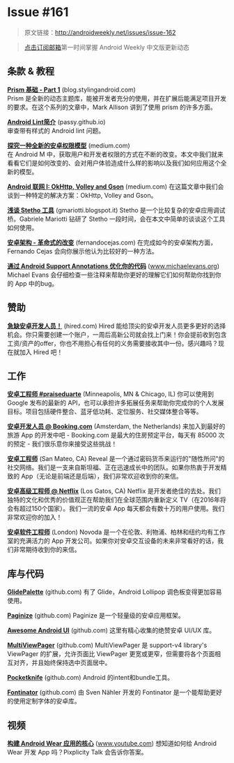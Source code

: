 # Issue #161

>原文链接：<http://androidweekly.net/issues/issue-162>

> [点击订阅邮箱](http://tinyletter.com/androidweeklycn)第一时间掌握 Android Weekly 中文版更新动态

## 条款 & 教程

**[Prism 基础 - Part 1](https://blog.stylingandroid.com/prism-fundamentals-part-1/)** (blog.stylingandroid.com)  
Prism 是全新的动态主题库，能被开发者充分的使用，并在扩展后能满足项目开发的要求。在这个系列的文章中，Mark Allison 讲到了使用 prism 的许多方面。

**[Android Lint简介](https://passy.github.io/android-lint-summary/)** (passy.github.io)  
审查带有样式的 Android lint 问题。

**[探究一种全新的安卓权限模型](https://medium.com/ribot-labs/exploring-the-new-android-permissions-model-ba1d5d6c0610)** (medium.com)  
在 Android M 中，获取用户和开发者权限的方式在不断的改变。本文中我们就来看看它们是如何改变的、会对用户体验造成什么样的影响以及我们如何应用这个全新的模型。

**[Android 联网 I: OkHttp, Volley and Gson](https://medium.com/@sotti/android-networking-i-okhttp-volley-and-gson-72004efff196)** (medium.com)
在这篇文章中我们会谈到一种特定的解决方案：OkHttp, Volley and Gson。  

**[浅谈 Stetho 工具](http://gmariotti.blogspot.it/2015/07/a-first-glance-at-stetho-tool.html)** (gmariotti.blogspot.it)
Stetho 是一个比较复杂的安卓应用调试桥。Gabriele Mariotti 钻研了 Stetho 一段时间，会在本文中简单的谈谈这个工具如何使用。

**[安卓架构 - 革命式的改变](http://fernandocejas.com/2015/07/18/architecting-android-the-evolution/)** (fernandocejas.com)
在完成如今的安卓架构方面，Fernando Cejas 会向你展示他认为比较好的一种方法。

**[通过 Android Support Annotations 优化你的代码](http://www.michaelevans.org/blog/2015/07/14/improving-your-code-with-android-support-annotations/)** (www.michaelevans.org)
Michael Evans 会仔细检查一些注释来帮助你更好的理解它们如何帮助你找到你的 App 中的bug。

## 赞助

**[急缺安卓开发人员！](http://hired.com/?utm_source=newsletters&utm_medium=androidweekly&utm_campaign=n-q2_15-androidweeklyspons)** (hired.com)
Hired 能给顶尖的安卓开发人员更多更好的选择机会。你只需要创建一个账户，一周后高新公司就会找上门来！你会提前收到包含工资/资产的offer，你也不用担心有任何的义务需要接收其中一份。感兴趣吗？现在就加入 Hired 吧！

## 工作

**[安卓工程师 #praiseduarte](https://hire.jobvite.com/j?cj=oEjn1fw5&s=Android_Weekly)** (Minneapolis, MN & Chicago, IL)
你可以使用到 Google 发布的最新的 API，也可以承担许多拓展任务来帮助你完成你的个人发展目标。项目包括硬件整合、蓝牙低功耗、定位服务、社交媒体整合等等。

**[安卓开发人员 @ Booking.com](https://workingatbooking.com/vacancies/android-developer/)** (Amsterdam, the Netherlands)
来加入到最好的旅游 App 的开发中吧 - Booking.com 是最大的住房预定平台，每天有 85000 次的预定 - 我们很乐意你来接受这些挑战！

**[安卓工程师](https://reveal.workable.com/jobs/79012)** (San Mateo, CA)
Reveal 是一个通过密码货币来运行的"随性所问"的社交网络。我们是一支来自斯坦福、正在迅速成长中的团队。如果你热衷于开发精致的 App（无论是前端还是后端），我们非常欢迎收到你的来信。

**[安卓高级工程师 @ Netflix](https://jobs.netflix.com/jobs/2461/apply)** (Los Gatos, CA)
Netflix 是开发者绝佳的去处。我们独特的文化和优秀的价值观正在帮助我们在全球范围内重新定义 TV（在2016年将会有超过150个国家）。我们一流的安卓 App 每天都会有数十万的用户使用。我们非常欢迎你的加入！

**[安卓软件工程师](http://surl.novoda.com/hiring)** (London)
Novoda 是一个在伦敦、利物浦、柏林和纽约均有工作室的充满活力的 App 开发公司。如果你对安卓交互设备的未来非常看好的话，我们非常期待收到你的来信。

## 库与代码

**[GlidePalette](https://github.com/florent37/GlidePalette)** (github.com)
有了 Glide，Android Lollipop 调色板变得更加容易使用。

**[Paginize](https://github.com/neevek/Paginize)** (github.com)
Paginize 是一个轻量级的安卓应用框架。

**[Awesome Android UI](https://github.com/wasabeef/awesome-android-ui)** (github.com)
这里有精心收集的绝赞安卓 UI/UX 库。

**[MultiViewPager](https://github.com/Pixplicity/MultiViewPager)** (github.com)
MultiViewPager 是 support-v4 library's ViewPager 的扩展，允许页面比 ViewPager 更宽或更窄，但需要将各个页面相互对齐，并且始终保持选中页面居中。

**[Pocketknife](https://github.com/hansenji/pocketknife)** (github.com)
Android 的intent和bundle工具。

**[Fontinator](https://github.com/svendvd/fontinator)** (github.com)
由 Sven Nähler 开发的 Fontinator 是一个能帮助更好的使用定制字体的安卓库。

## 视频

**[构建 Android Wear 应用的核心](https://www.youtube.com/watch?v=ILtqyVoS4hc)** (www.youtube.com)
想知道如何给 Android Wear 开发 App 吗？Pixplicity Talk 会告诉你答案。
